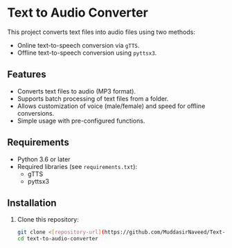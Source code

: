 # Text to Audio Converter

This project converts text files into audio files using two methods:
- Online text-to-speech conversion via `gTTS`.
- Offline text-to-speech conversion using `pyttsx3`.

## Features
- Converts text files to audio (MP3 format).
- Supports batch processing of text files from a folder.
- Allows customization of voice (male/female) and speed for offline conversions.
- Simple usage with pre-configured functions.

## Requirements
- Python 3.6 or later
- Required libraries (see `requirements.txt`):
  - gTTS
  - pyttsx3

## Installation
1. Clone this repository:
   ```bash
   git clone <[repository-url](https://github.com/MuddasirNaveed/Text-to-audio-converter/edit/main)>
   cd text-to-audio-converter
